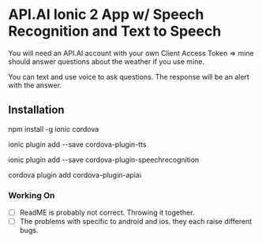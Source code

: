 # API.AI Ionic 2 App w/ Speech Recognition and Text to Speech

You will need an API.AI account with your own Client Access Token => mine should answer questions about the weather if you use mine.

You can text and use voice to ask questions. The response will be an alert with the answer. 


## Installation
npm install -g ionic cordova

ionic plugin add --save cordova-plugin-tts

ionic plugin add --save cordova-plugin-speechrecognition

cordova plugin add cordova-plugin-apiai

### Working On
- [ ] ReadME is probably not correct. Throwing it together.
- [ ] The problems with specific to android and ios. they each raise different bugs.
